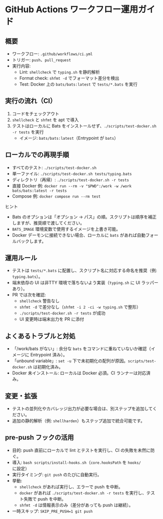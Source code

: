 # GitHub Actions ワークフロー運用ガイド

## 概要
- ワークフロー: `.github/workflows/ci.yml`
- トリガー: `push`、`pull_request`
- 実行内容:
  - Lint: `shellcheck` で `typing.sh` を静的解析
  - Format check: `shfmt -d` でフォーマット差分を検出
  - Test: Docker 上の `bats/bats:latest` で `tests/*.bats` を実行

## 実行の流れ（CI）
1. コードをチェックアウト
2. `shellcheck` と `shfmt` を apt で導入
3. テストはローカルに Bats をインストールせず、`./scripts/test-docker.sh -r tests` を実行
   - イメージ: `bats/bats:latest`（Entrypoint が `bats`）

## ローカルでの再現手順
- すべてのテスト: `./scripts/test-docker.sh`
- 単一ファイル: `./scripts/test-docker.sh tests/typing.bats`
- ディレクトリ（再帰）: `./scripts/test-docker.sh -r tests`
- 直接 Docker 例: `docker run --rm -v "$PWD":/work -w /work bats/bats:latest -r tests`
- Compose 例: `docker compose run --rm test`

ヒント
- Bats のオプションは「オプション → パス」の順。スクリプトは順序を補正しますが、推奨順で渡してください。
- `BATS_IMAGE` 環境変数で使用するイメージを上書き可能。
 - Docker デーモンに接続できない場合、ローカルに `bats` があれば自動フォールバックします。

## 運用ルール
- テストは `tests/*.bats` に配置し、スクリプト名に対応する命名を推奨（例: `typing.bats`）。
- 端末依存の UI は非TTY 環境で落ちないよう実装（`typing.sh` に UI ラッパーあり）。
- PR では次を確認:
  - `shellcheck` 警告なし
  - `shfmt -d` で差分なし（`shfmt -i 2 -ci -w typing.sh` で整形）
  - `./scripts/test-docker.sh -r tests` が成功
  - UI 変更時は端末出力を PR に添付

## よくあるトラブルと対処
- 「/work/bats がない」: 余分な `bats` をコマンドに重ねていないか確認（イメージに Entrypoint 済み）。
- 「unbound variable」: `set -u` 下で未初期化の配列が原因。`scripts/test-docker.sh` は初期化済み。
- Docker 未インストール: ローカルは Docker 必須。CI ランナーは対応済み。

## 変更・拡張
- テストの並列化やカバレッジ出力が必要な場合は、別ステップを追加してください。
- 追加の静的解析（例: `shellharden`）もステップ追加で統合可能です。

## pre-push フックの活用
- 目的: push 直前にローカルで lint とテストを実行し、CI の失敗を未然に防ぐ。
- 導入: `bash scripts/install-hooks.sh`（`core.hooksPath` を `hooks/` に設定）
- 実行タイミング: `git push` のたびに自動実行。
- 挙動:
  - `shellcheck` があれば実行し、エラーで push を中断。
  - `docker` があれば `./scripts/test-docker.sh -r tests` を実行し、テスト失敗で push を中断。
  - `shfmt -d` は情報表示のみ（差分があっても push は継続）。
- 一時スキップ: `SKIP_PRE_PUSH=1 git push`
